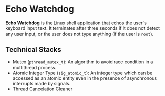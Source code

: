 # Echo Watchdog
**Echo Watchdog** is the Linux shell application that echos the user's keyboard input text. It terminates after three seconds if it does not detect any user input, or the user does not type anything (if the user is `root`).

## Technical Stacks
* Mutex (`pthread_mutex_t`): An algorithm to avoid race condition in a multithread process.
* Atomic Integer Type (`sig_atomic_t`): An integer type which can be accessed as an atomic entity even in the presence of asynchronous interrupts made by signals.
* Thread Cancelation Cleaner
